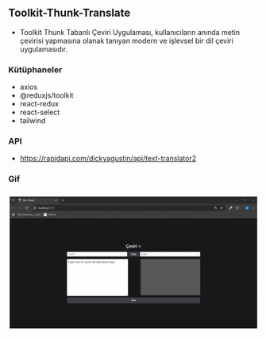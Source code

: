 ## Toolkit-Thunk-Translate

- Toolkit Thunk Tabanlı Çeviri Uygulaması, kullanıcıların anında metin çevirisi yapmasına olanak tanıyan modern ve işlevsel bir dil çeviri uygulamasıdır.

### Kütüphaneler

- axios
- @reduxjs/toolkit
- react-redux
- react-select
- tailwind 

### API

- https://rapidapi.com/dickyagustin/api/text-translator2

### Gif

<img src="screen.gif" />
